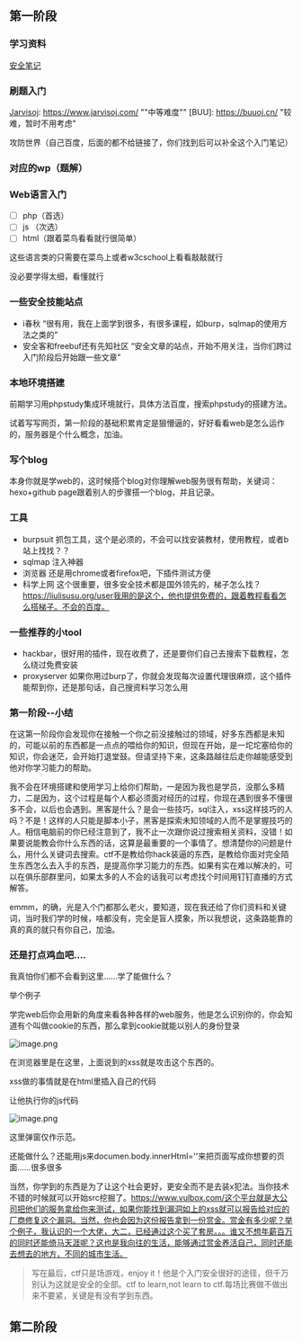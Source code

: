 ## 第一阶段




### 学习资料

[安全笔记](https://github.com/LyleMi/Learn-Web-Hacking/ )

[CTF wiki]: (https://ctf-wiki.github.io/ctf-wiki/)	"关于ctf的介绍，题型类型有哪些，推荐看看"





### 刷题入门

[BugKu]: https://ctf.bugku.com/	"入门站点"
[Jarvisoj]: https://www.jarvisoj.com/	""中等难度""
[BUU]: https://buuoj.cn/	"较难，暂时不用考虑"

攻防世界（自己百度，后面的都不给链接了，你们找到后可以补全这个入门笔记）



### 对应的wp（题解）

[Bugku]: https://www.jianshu.com/p/febeb8b8b87b
[jarvisoj]: https://www.jianshu.com/p/5ec14e86df69

[^e.g]: 这些都是很好找到的，百度搜索对应题库加wp即可，如bugku就搜BugKu wp



### Web语言入门



- [ ] php（首选）
- [ ] js （次选）
- [ ] html（跟着菜鸟看看就行很简单）

这些语言类的只需要在菜鸟上或者w3cschool上看看敲敲就行

没必要学得太细，看懂就行

### 一些安全技能站点

- i春秋	“很有用，我在上面学到很多，有很多课程，如burp，sqlmap的使用方法之类的”
- 安全客和freebuf还有先知社区         “安全文章的站点，开始不用关注，当你们跨过入门阶段后开始跟一些文章”





### 本地环境搭建

前期学习用phpstudy集成环境就行，具体方法百度，搜索phpstudy的搭建方法。 

试着写写网页，第一阶段的基础积累肯定是狠懵逼的，好好看看web是怎么运作的，服务器是个什么概念，加油。



### 写个blog

​	本身你就是学web的，这时候搭个blog对你理解web服务很有帮助，关键词：hexo+github page跟着别人的步骤搭一个blog，并且记录。



### 工具

- burpsuit	抓包工具，这个是必须的，不会可以找安装教材，使用教程，或者b站上找找？？
- sqlmap       注入神器
- 浏览器         还是用chrome或者firefox吧，下插件测试方便
- 科学上网     这个很重要，很多安全技术都是国外领先的，梯子怎么找？https://liulisusu.org/user我用的是这个，他也提供免费的，跟着教程看看怎么搭梯子。不会的百度。          



### 一些推荐的小tool

- hackbar，很好用的插件，现在收费了，还是要你们自己去搜索下载教程，怎么绕过免费安装
- proxyserver    如果你用过burp了，你就会发现每次设置代理很麻烦，这个插件能帮到你，还是那句话，自己搜资料学习怎么用



### 第一阶段--小结

​	在这第一阶段你会发现你在接触一个你之前没接触过的领域，好多东西都是未知的，可能以前的东西都是一点点的喂给你的知识，但现在开始，是一坨坨塞给你的知识，你会迷茫，会开始打退堂鼓。但请坚持下来，这条路越往后走你越能感受到他对你学习能力的帮助。

​	我不会在环境搭建和使用学习上给你们帮助，一是因为我也是学员，没那么多精力，二是因为，这个过程是每个人都必须面对经历的过程，你现在遇到很多不懂很多不会，以后也会遇到。黑客是什么？是会一些技巧，sql注入，xss这样技巧的人吗？不是！这样的人只能是脚本小子，黑客是探索未知领域的人而不是掌握技巧的人。相信电脑前的你已经注意到了，我不止一次跟你说过搜索相关资料，没错！如果要说能教会你什么东西的话，这算是最重要的一个事情了。想清楚你的问题是什么，用什么关键词去搜索。ctf不是教给你hack装逼的东西，是教给你面对完全陌生东西怎么去入手的东西，是提高你学习能力的东西。如果有实在难以解决的，可以在俱乐部群里问，如果太多的人不会的话我可以考虑找个时间用钉钉直播的方式解答。

​	emmm，的确，光是入个门都那么老火，要知道，现在我还给了你们资料和关键词，当时我们学的时候，啥都没有，完全是盲人摸象，所以我想说，这条路能靠的真的真的就只有你自己，加油。



### 还是打点鸡血吧....

我真怕你们都不会看到这里......学了能做什么？

举个例子

学完web后你会用新的角度来看各种各样的web服务，他是怎么识别你的，你会知道有个叫做cookie的东西，那么拿到cookie就能以别人的身份登录

![image.png](https://i.loli.net/2020/06/11/Fa1iE3fjkry8C4K.png)

在浏览器里是在这里，上面说到的xss就是攻击这个东西的。

xss做的事情就是在html里插入自己的代码

让他执行你的js代码

![image.png](https://i.loli.net/2020/06/11/cy7rG6uNzVCpDUA.png)

这里弹窗仅作示范。

还能做什么？还能用js来documen.body.innerHtml=''来把页面写成你想要的页面......很多很多



当然，你学到的东西是为了让这个社会更好，更安全而不是去装x犯法。当你技术不错的时候就可以开始src挖掘了。https://www.vulbox.com/这个平台就是大公司把他们的服务拿给你来测试，如果你能找到漏洞如上的xss就可以报告给对应的厂商修复这个漏洞。当然，你也会因为这份报告拿到一份赏金。赏金有多少呢？举个例子，我认识的一个大佬，大二，已经通过这个买了套房。。。谁又不想年薪百万的同时还能倚马天涯呢？这也是我向往的生活，能够通过赏金养活自己，同时还能去想去的地方，不同的城市生活。



> 写在最后，ctf只是场游戏，enjoy it！他是个入门安全很好的途径，但千万别认为这就是安全的全部。ctf to learn,not learn to ctf.每场比赛做不做出来不要紧，关键是有没有学到东西。

## 第二阶段





